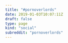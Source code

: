 ```yaml
---
title: "#pornoverlords"
date: 2019-01-03T10:07:11Z
draft: false
type: page
kind: "social"
subreddit: "pornoverlords"
---
```

